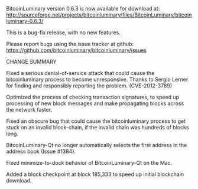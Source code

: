 BitcoinLuminary version 0.6.3 is now available for download at:
  http://sourceforge.net/projects/bitcoinluminary/files/BitcoinLuminary/bitcoinluminary-0.6.3/

This is a bug-fix release, with no new features.

Please report bugs using the issue tracker at github:
  https://github.com/bitcoinluminary/bitcoinluminary/issues

CHANGE SUMMARY

Fixed a serious denial-of-service attack that could cause the
bitcoinluminary process to become unresponsive. Thanks to Sergio Lerner
for finding and responsibly reporting the problem. (CVE-2012-3789)

Optimized the process of checking transaction signatures, to
speed up processing of new block messages and make propagating
blocks across the network faster.

Fixed an obscure bug that could cause the bitcoinluminary process to get
stuck on an invalid block-chain, if the invalid chain was
hundreds of blocks long.

BitcoinLuminary-Qt no longer automatically selects the first address
in the address book (Issue #1384).

Fixed minimize-to-dock behavior of BitcoinLuminary-Qt on the Mac.

Added a block checkpoint at block 185,333 to speed up initial
blockchain download.
